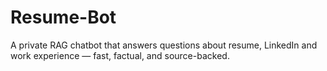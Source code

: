 # Resume-Bot
A private RAG chatbot that answers questions about resume, LinkedIn and work experience — fast, factual, and source-backed.
